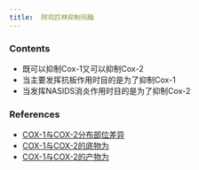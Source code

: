 ```yaml
---
title:  阿司匹林抑制何酶
--- 
```


### Contents
- 既可以抑制Cox-1又可以抑制Cox-2
- 当主要发挥抗板作用时目的是为了抑制Cox-1
- 当发挥NASIDS消炎作用时目的是为了抑制Cox-2

### References
- [COX-1与COX-2分布部位差异](/COX-1与COX-2分布部位差异)
- [COX-1与COX-2的底物为](/COX-1与COX-2的底物为)
- [COX-1与COX-2的产物为](/COX-1与COX-2的产物为)
